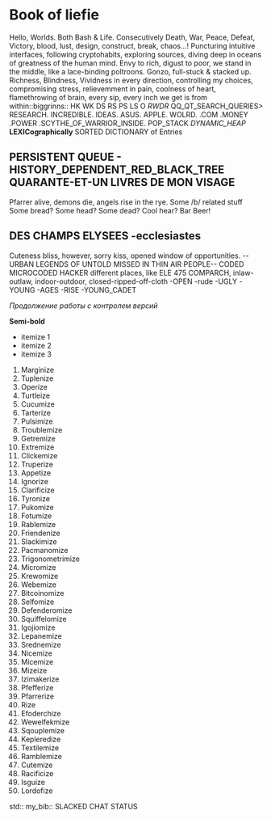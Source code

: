 # Book of liefie

Hello, Worlds. Both Bash & Life. 
Consecutively Death, War, Peace, Defeat, Victory, blood, lust, design, construct, break, chaos...! 
Puncturing intuitive interfaces, following cryptohabits, exploring sources, diving deep in oceans of greatness of the human mind.
Envy to rich, digust to poor, we stand in the middle, like a lace-binding poltroons.
Gonzo, full-stuck & stacked up.
Richness, Blindness, Vividness in every direction, controlling my choices, compromising stress, relievemment in pain, coolness of heart, flamethrowing of brain, every sip, every inch we get is from within::biggrinns::
HK WK DS RS PS LS O _RWDR_ QQ_QT_SEARCH_QUERIES> 
RESEARCH. INCREDIBLE. IDEAS. ASUS. APPLE. WOLRD. .COM .MONEY .POWER .SCYTHE_OF_WARRIOR_INSIDE.
POP_STACK _DYNAMIC_HEAP_ __LEXICographically__ SORTED DICTIONARY of Entries
## PERSISTENT QUEUE - HISTORY_DEPENDENT_RED_BLACK_TREE QUARANTE-ET-UN LIVRES DE MON VISAGE
Pfarrer alive, demons die, angels rise in the rye. Some /b/ related stuff
Some bread? Some head? Some dead? Cool hear? Bar Beer!
## DES CHAMPS ELYSEES -ecclesiastes
Cuteness bliss, however, sorry kiss, opened window of opportunities.
--URBAN LEGENDS OF UNTOLD MISSED IN THIN AIR PEOPLE--
CODED MICROCODED HACKER <paces> different places, like ELE 475 COMPARCH, inlaw-outlaw, indoor-outdoor, closed-ripped-off-cloth -OPEN -rude -UGLY -YOUNG -AGES -RISE -YOUNG_CADET </paces>

*Продолжение работы с контролем версий*

**Semi-bold**

* itemize 1
* itemize 2
* itemize 3

1. Marginize
2. Tuplenize
3. Operize
4. Turtleize
5. Cucumize
6. Tarterize
7. Pulsimize
8. Troublemize
9. Getremize
10. Extremize
11. Clickemize
12. Truperize
13. Appetize
14. Ignorize
15. Clarificize
16. Tyronize
17. Pukomize
18. Fotumize
19. Rablemize
20. Friendenize
21. Slackimize
22. Pacmanomize
23. Trigonometrimize
24. Micromize
25. Krewomize
26. Webemize
27. Bitcoinomize
28. Selfomize
29. Defenderomize
30. Squiffelomize
31. Igojiomize
32. Lepanemize
33. Srednemize
34. Nicemize
35. Micemize
36. Mizeize
37. Izimakerize
38. Pfefferize
39. Pfarrerize
40. Rize
41. Efoderchize
42. Wewelfekmize
43. Sqouplemize
44. Kepleredize
45. Textilemize
46. Ramblemize
47. Cutemize
48. Racificize
49. Isguize
50. Lordofize

std::<iomanip> <vector> <iterator> <map> <tuple> <stdio> <cstdio>
my_bib::<sherrizon>
SLACKED CHAT STATUS